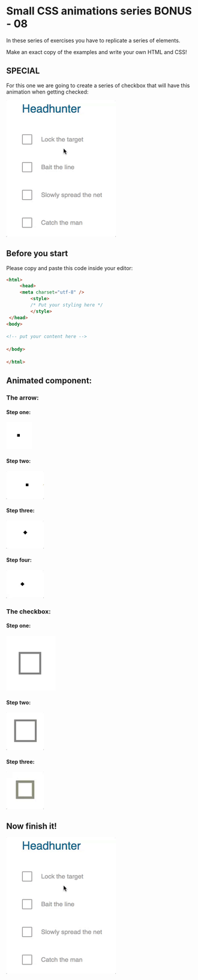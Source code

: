 

# Small CSS animations series BONUS - 08

In these series of exercises you have to replicate a series of elements.

Make an exact copy of the examples and write your own HTML and CSS!

## SPECIAL

For this one we are going to create a series of checkbox that will have this animation when getting checked:

![](./08checkboxes.gif)

## Before you start

Please copy and paste this code inside your editor:

```html
<html>
     <head>
     <meta charset="utf-8" />
         <style>
         /* Put your styling here */
         </style>
 </head>
<body>

<!-- put your content here -->

</body>

</html>
```

## Animated component:



### The arrow:



#### Step one:



![](./step-a-1.png)





#### Step two:

![](./step-a-2.gif)




#### Step three:

![](./step-a-3.gif)





#### Step four:

![](./step-a-4.gif)



### The checkbox:



#### Step one:

![](./step-b-1.png)





#### Step two:

![](./step-b-2.gif)





#### Step three:

![](./step-b-3.gif)



## Now finish it!



![](./08checkboxes.gif)






